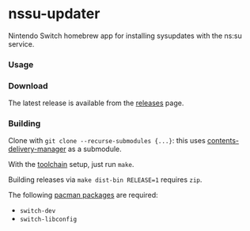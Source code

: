 # nssu-updater
Nintendo Switch homebrew app for installing sysupdates with the ns:su service.

### Usage

### Download
The latest release is available from the [releases](https://github.com/switchbrew/nssu-updater/releases/latest) page.

### Building
Clone with `git clone --recurse-submodules {...}`: this uses [contents-delivery-manager](https://github.com/switchbrew/contents-delivery-manager) as a submodule.

With the [toolchain](https://switchbrew.org/wiki/Setting_up_Development_Environment) setup, just run `make`.

Building releases via `make dist-bin RELEASE=1` requires `zip`.

The following [pacman packages](https://devkitpro.org/wiki/devkitPro_pacman) are required:
- `switch-dev`
- `switch-libconfig`
